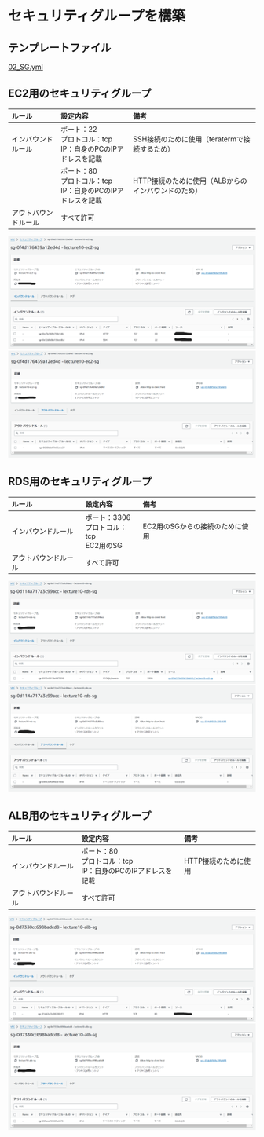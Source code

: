 # セキュリティグループを構築

## テンプレートファイル
[02_SG.yml](./lecture10_CloudFormation_Template/02_sg.yml)

## EC2用のセキュリティグループ
|ルール|設定内容|備考|
|:---|:---|:---|
|インバウンドルール|ポート：22<br>プロトコル：tcp<br>IP：自身のPCのIPアドレスを記載|SSH接続のために使用（teratermで接続するため）|
||ポート：80<br>プロトコル：tcp<br>IP：自身のPCのIPアドレスを記載|HTTP接続のために使用（ALBからのインバウンドのため）|
|アウトバウンドルール|すべて許可||

![EC2_SG_IN](images/lecture10/02_EC2_SG_in.png)
![EC2_SG_OUT](images/lecture10/02_EC2_SG_out.png)

## RDS用のセキュリティグループ
|ルール|設定内容|備考|
|:---|:---|:---|
|インバウンドルール|ポート：3306<br>プロトコル：tcp<br>EC2用のSG|EC2用のSGからの接続のために使用|
|アウトバウンドルール|すべて許可||

![RDS_SG_IN](images/lecture10/02_RDS_SG_in.png)
![RDS_SG_OUT](images/lecture10/02_RDS_SG_out.png)

## ALB用のセキュリティグループ
|ルール|設定内容|備考|
|:---|:---|:---|
|インバウンドルール|ポート：80<br>プロトコル：tcp<br>IP：自身のPCのIPアドレスを記載|HTTP接続のために使用|
|アウトバウンドルール|すべて許可||

![ALB_SG_IN](images/lecture10/02_ALB_SG_in.png)
![ALB_SG_OUT](images/lecture10/02_ALB_SG_out.png)
